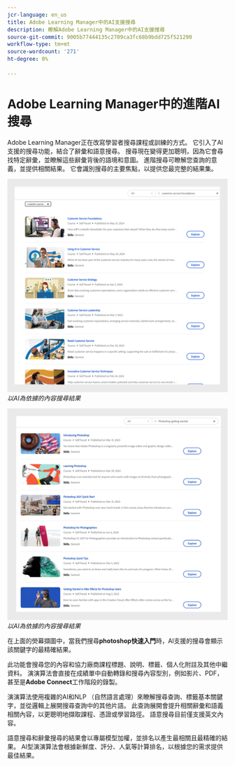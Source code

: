 ```yaml
---
jcr-language: en_us
title: Adobe Learning Manager中的AI支援搜尋
description: 瞭解Adobe Learning Manager中的AI支援搜尋
source-git-commit: 9005b77444135c2709ca3fc68b9bdd725f521290
workflow-type: tm+mt
source-wordcount: '271'
ht-degree: 0%

---
```


# Adobe Learning Manager中的進階AI搜尋

Adobe Learning Manager正在改寫學習者搜尋課程或訓練的方式。 它引入了AI支援的搜尋功能，結合了辭彙和語意搜尋。 搜尋現在變得更加聰明，因為它會尋找特定辭彙，並瞭解這些辭彙背後的語境和意圖。 進階搜尋可瞭解您查詢的意義，並提供相關結果。 它會識別搜尋的主要焦點，以提供您最完整的結果集。

![](assets/search-1.png)
_以AI為依據的內容搜尋結果_

![](assets/search-2.png)
_以AI為依據的內容搜尋結果_

在上面的熒幕擷圖中，當我們搜尋&#x200B;**photoshop快速入門**&#x200B;時，AI支援的搜尋會顯示該關鍵字的最精確結果。

此功能會搜尋您的內容和協力廠商課程標題、說明、標籤、個人化附註及其他中繼資料。 演演算法會直接在成績單中自動轉錄和搜尋內容型別，例如影片、PDF，甚至是&#x200B;**Adobe Connect**&#x200B;工作階段的錄製。

演演算法使用複雜的AI和NLP （自然語言處理）來瞭解搜尋查詢、標籤基本關鍵字，並從邏輯上展開搜尋查詢中的其他片語。 此查詢展開會提升相關辭彙和語義相關內容，以更聰明地擷取課程、憑證或學習路徑。 語意搜尋目前僅支援英文內容。

語意搜尋和辭彙搜尋的結果會以專屬模型加權，並排名以產生最相關且最精確的結果。 AI型演演算法會根據新鮮度、評分、人氣等計算排名，以根據您的需求提供最佳結果。
